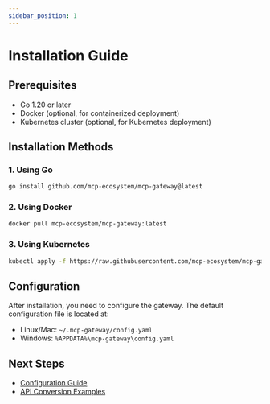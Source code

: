 ```yaml
---
sidebar_position: 1
---
```


# Installation Guide

## Prerequisites

- Go 1.20 or later
- Docker (optional, for containerized deployment)
- Kubernetes cluster (optional, for Kubernetes deployment)

## Installation Methods

### 1. Using Go

```bash
go install github.com/mcp-ecosystem/mcp-gateway@latest
```

### 2. Using Docker

```bash
docker pull mcp-ecosystem/mcp-gateway:latest
```

### 3. Using Kubernetes

```bash
kubectl apply -f https://raw.githubusercontent.com/mcp-ecosystem/mcp-gateway/main/deploy/kubernetes/deployment.yaml
```

## Configuration

After installation, you need to configure the gateway. The default configuration file is located at:

- Linux/Mac: `~/.mcp-gateway/config.yaml`
- Windows: `%APPDATA%\mcp-gateway\config.yaml`

## Next Steps

- [Configuration Guide](/docs/getting-started/configuration)
- [API Conversion Examples](/docs/getting-started/examples) 
